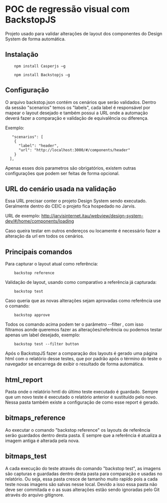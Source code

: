 # POC de regressão visual com BackstopJS

Projeto usado para validar alterações de layout dos componentes do Design System de forma automática.

## Instalação

```
    npm install Casperjs –g
```
```
    npm install Backstopjs –g
```

## Configuração

O arquivo backstop.json contém os cenários que serão validados. Dentro da sessão "scenarios" temos os "labels", cada label é responsável por mapear o layout desejado e também possui a URL onde a automação deverá fazer a comparação e validação de equivalência ou diferença.

Exemplo:
```
   "scenarios": [
    {
      "label": "header",
      "url": "http://localhost:3000/#/components/header"
    }
  ],
```

Apenas esses dois parametros são obrigatórios, existem outras configurações que podem ser feitas de forma opcional.

## URL do cenário usada na validação

Essa URL precisar conter o projeto Design System sendo executado. Geralmente dentro do CEIC o projeto fica hospedado no Jarvis.

URL de exemplo: http://jarvisinternet.itau/webview/design-system-dev/#/home/components/loading

Caso queira testar em outros endereços ou locamente é necessário fazer a alteração da url em todos os cenários.

## Principais comandos

Para capturar o layout atual como referência:
```
    backstop reference
```

Validação de layout, usando como comparativo a referência já capturada:
```
    backstop test
```

Caso queria que as novas alterações sejam aprovadas como referência use o comando:  
```
    backstop approve
```

Todos os comando acima podem ter o parâmetro --filter <label>, com isso filtramos aonde queremos fazer as alterações/referência ou podemos testar apenas um label desejado, exemplo:
```
    backstop test --filter button
```

Após o BackstopJS fazer a comparação dos layouts é gerado uma página html com o relatório desse testes, que por padrão após o término do teste o navegador se encarrega de exibir o resultado de forma automática.  

## html_report

Pasta onde o relatório hmtl do último teste executado é guardado. Sempre que um novo teste é executado o relatório anterior é sustituído pelo novo. Nessa pasta também existe a configuração de como esse report é gerado.

## bitmaps_reference

Ao executar o comando "backstop reference" os layouts de referência serão guardados dentro desta pasta. E sempre que a referência é atualiza a imagem antiga é alterada pela nova.

## bitmaps_test

A cada execução do teste através do comando "backstop test", as imagens são capturas e guardadas dentro desta pasta para comparação e usadas no relatório. Ou seja, essa pasta cresce de tamanho muito rapído pois a cada teste novas imagens são salvas nesse local. Devido a isso essa pasta não deve ser commitada e o as suas alterações estão sendo ignoradas pelo Git através do arquivo gitignore.
